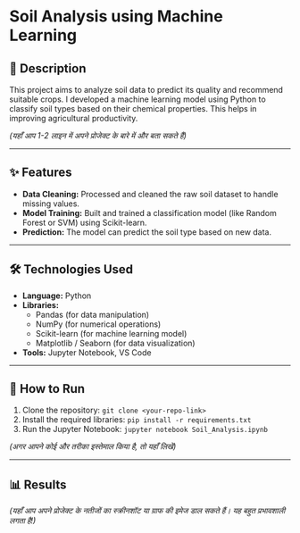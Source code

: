 # Soil Analysis using Machine Learning

## 📖 Description
This project aims to analyze soil data to predict its quality and recommend suitable crops. I developed a machine learning model using Python to classify soil types based on their chemical properties. This helps in improving agricultural productivity.

*(यहाँ आप 1-2 लाइन में अपने प्रोजेक्ट के बारे में और बता सकते हैं)*

---

## ✨ Features
- **Data Cleaning:** Processed and cleaned the raw soil dataset to handle missing values.
- **Model Training:** Built and trained a classification model (like Random Forest or SVM) using Scikit-learn.
- **Prediction:** The model can predict the soil type based on new data.

---

## 🛠️ Technologies Used
- **Language:** Python
- **Libraries:**
  - Pandas (for data manipulation)
  - NumPy (for numerical operations)
  - Scikit-learn (for machine learning model)
  - Matplotlib / Seaborn (for data visualization)
- **Tools:** Jupyter Notebook, VS Code

---

## 🚀 How to Run
1. Clone the repository: `git clone <your-repo-link>`
2. Install the required libraries: `pip install -r requirements.txt`
3. Run the Jupyter Notebook: `jupyter notebook Soil_Analysis.ipynb`

*(अगर आपने कोई और तरीका इस्तेमाल किया है, तो यहाँ लिखें)*

---

## 📊 Results
*(यहाँ आप अपने प्रोजेक्ट के नतीजों का स्क्रीनशॉट या ग्राफ की इमेज डाल सकते हैं। यह बहुत प्रभावशाली लगता है!)*
